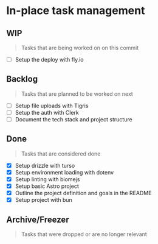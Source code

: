 # In-place task management

## WIP

> Tasks that are being worked on on this commit

- [ ] Setup the deploy with fly.io

## Backlog

> Tasks that are planned to be worked on next

- [ ] Setup file uploads with Tigris
- [ ] Setup the auth with Clerk
- [ ] Document the tech stack and project structure

## Done

> Tasks that are considered done

- [x] Setup drizzle with turso
- [x] Setup environment loading with dotenv
- [x] Setup linting with biomejs
- [x] Setup basic Astro project
- [x] Outline the project definition and goals in the README
- [x] Setup project with bun

## Archive/Freezer

> Tasks that were dropped or are no longer relevant
